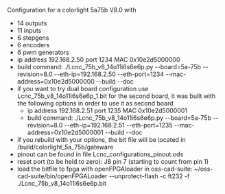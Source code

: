 Configuration for a colorlight 5a75b V8.0 with
- 14 outputs
- 11 inputs
- 6 stepgens
- 6 encoders
- 6 pwm generators
- ip address 192.168.2.50 port 1234 MAC 0x10e2d5000000
- build command: ./Lcnc_75b_v8_14o11i6s6e6p.py --board=5a-75b --revision=8.0 --eth-ip=192.168.2.50 --eth-port=1234 --mac-address=0x10e2d5000000 --build --doc
- if you want to try dual board configuration use Lcnc_75b_v8_14o11i6s6e6p_1.bit for the second board, it was built with the following options in order to use it as second board
    - ip address 192.168.2.51 port 1235 MAC 0x10e2d5000001
    - build command: ./Lcnc_75b_v8_14o11i6s6e6p.py --board=5a-75b --revision=8.0 --eth-ip=192.168.2.51 --eth-port=1235 --mac-address=0x10e2d5000001 --build --doc
- if you rebuild with your options, the bit file will be located in /build/colorlight_5a_75b/gateware
- pinout can be found in file Lcnc_configurations_pinout.ods
- reset port (to be held to zero): J8 pin 7 (starting to count from pin 1)
- load the bitfile to fpga with openFPGAloader in oss-cad-suite: ~/oss-cad-suite/bin/openFPGALoader --unprotect-flash -c ft232 -f ./Lcnc_75b_v8_14o11i6s6e6p.bit

